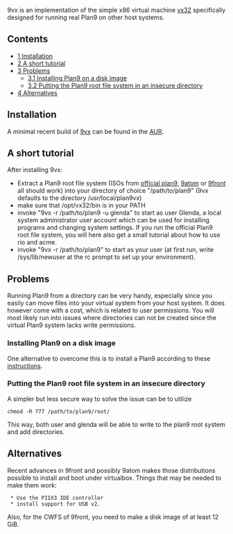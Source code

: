 9vx is an implementation of the simple x86 virtual machine [vx32](https://pdos.csail.mit.edu/~baford/vm/) specifically designed for running real Plan9 on other host systems.

## Contents

*   [1 Installation](#Installation)
*   [2 A short tutorial](#A_short_tutorial)
*   [3 Problems](#Problems)
    *   [3.1 Installing Plan9 on a disk image](#Installing_Plan9_on_a_disk_image)
    *   [3.2 Putting the Plan9 root file system in an insecure directory](#Putting_the_Plan9_root_file_system_in_an_insecure_directory)
*   [4 Alternatives](#Alternatives)

## Installation

A minimal recent build of [9vx](https://aur.archlinux.org/packages.php?ID=49816) can be found in the [AUR](/index.php/AUR "AUR").

## A short tutorial

After installing 9vx:

*   Extract a Plan9 root file system (ISOs from [official plan9](http://www.cs.bell-labs.com/plan9/index.html), [9atom](http://www.quanstro.net/plan9/9atom/) or [9front](https://code.google.com/archive/p/plan9front) all should work) into your directory of choice "/path/to/plan9" (9vx defaults to the directory /usr/local/plan9vx)
*   make sure that /opt/vx32/bin is in your PATH
*   invoke "9vx -r /path/to/plan9 -u glenda" to start as user Glenda, a local system administrator user account which can be used for installing programs and changing system settings. If you run the official Plan9 root file system, you will here also get a small tutorial about how to use rio and acme.
*   invoke "9vx -r /path/to/plan9" to start as your user (at first run, write /sys/lib/newuser at the rc prompt to set up your environment).

## Problems

Running Plan9 from a directory can be very handy, especially since you easily can move files into your virtual system from your host system. It does however come with a cost, which is related to user permissions. You will most likely run into issues where directories can not be created since the virtual Plan9 system lacks write permissions.

### Installing Plan9 on a disk image

One alternative to overcome this is to install a Plan9 according to these [instructions](http://9fans.net/archive/2010/10/14).

### Putting the Plan9 root file system in an insecure directory

A simpler but less secure way to solve the issue can be to utilize

```
chmod -R 777 /path/to/plan9/root/

```

This way, both user and glenda will be able to write to the plan9 root system and add directories.

## Alternatives

Recent advances in 9front and possibly 9atom makes those distributions possible to install and boot under virtualbox. Things that may be needed to make them work:

```
 * Use the PIIX3 IDE controller
 * install support for USB v2.

```

Also, for the CWFS of 9front, you need to make a disk image of at least 12 GiB.
